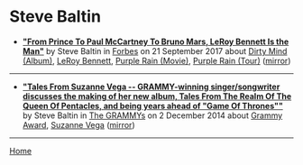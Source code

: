 # Steve Baltin

 - [**"From Prince To Paul McCartney To Bruno Mars, LeRoy Bennett Is the Man"**](https://www.forbes.com/sites/stevebaltin/2017/09/21/from-prince-to-paul-mccartney-to-bruno-mars-leroy-bennett-is-the-man/) by Steve Baltin in [Forbes](https://www.forbes.com/) on 21 September 2017 about [Dirty Mind (Album)](../../topics/album/dirty-mind/index.md), [LeRoy Bennett](../../topics/leroy-bennett/index.md), [Purple Rain (Movie)](../../topics/movie/purple-rain/index.md), [Purple Rain (Tour)](../../topics/tour/purple-rain/index.md) ([mirror](https://web.archive.org/web/*/https://www.forbes.com/sites/stevebaltin/2017/09/21/from-prince-to-paul-mccartney-to-bruno-mars-leroy-bennett-is-the-man/))

----

 - [**"Tales From Suzanne Vega -- GRAMMY-winning singer/songwriter discusses the making of her new album, Tales From The Realm Of The Queen Of Pentacles, and being years ahead of "Game Of Thrones""**](https://www.grammy.com/grammys/news/tales-suzanne-vega) by Steve Baltin in [The GRAMMYs](https://www.grammy.com/) on 2 December 2014 about [Grammy Award](../../topics/grammy-award/index.md), [Suzanne Vega](../../topics/suzanne-vega/index.md) ([mirror](https://web.archive.org/web/*/https://www.grammy.com/grammys/news/tales-suzanne-vega))

----

[Home](../)
